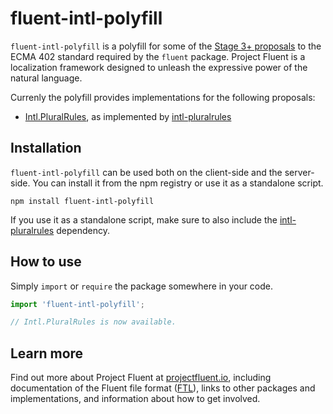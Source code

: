 # fluent-intl-polyfill

`fluent-intl-polyfill` is a polyfill for some of the [Stage 3+ proposals][] to
the ECMA 402 standard required by the `fluent` package.  Project Fluent is
a localization framework designed to unleash the expressive power of the
natural language.

Currenly the polyfill provides implementations for the following proposals:

  - [Intl.PluralRules][], as implemented by [intl-pluralrules][]


## Installation

`fluent-intl-polyfill` can be used both on the client-side and the server-side.
You can install it from the npm registry or use it as a standalone script.

    npm install fluent-intl-polyfill

If you use it as a standalone script, make sure to also include the
[intl-pluralrules][] dependency.


## How to use

Simply `import` or `require` the package somewhere in your code.

```javascript
import 'fluent-intl-polyfill';

// Intl.PluralRules is now available.
```


## Learn more

Find out more about Project Fluent at [projectfluent.io][], including
documentation of the Fluent file format ([FTL][]), links to other packages and
implementations, and information about how to get involved.


[Stage 3+ proposals]: https://github.com/tc39/ecma402#current-proposals
[Intl.PluralRules]:https://github.com/tc39/proposal-intl-plural-rules
[intl-pluralrules]: https://www.npmjs.com/package/intl-pluralrules
[projectfluent.io]: http://projectfluent.io
[FTL]: http://projectfluent.io/fluent/guide/
